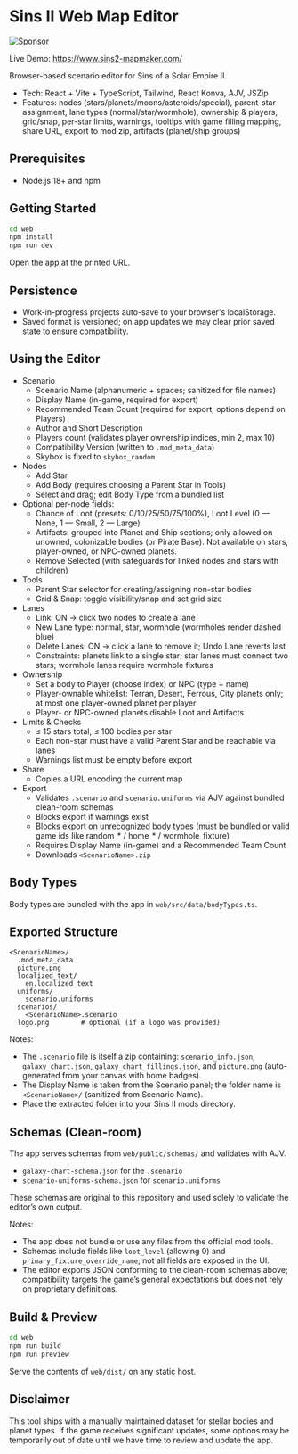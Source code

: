# Sins II Web Map Editor

[![Sponsor](https://img.shields.io/badge/Sponsor-❤-brightgreen)](https://github.com/sponsors/BVisagie)

Live Demo: https://www.sins2-mapmaker.com/

Browser-based scenario editor for Sins of a Solar Empire II.

- Tech: React + Vite + TypeScript, Tailwind, React Konva, AJV, JSZip
- Features: nodes (stars/planets/moons/asteroids/special), parent-star assignment, lane types (normal/star/wormhole), ownership & players, grid/snap, per-star limits, warnings, tooltips with game filling mapping, share URL, export to mod zip, artifacts (planet/ship groups)

## Prerequisites

- Node.js 18+ and npm

## Getting Started

```bash
cd web
npm install
npm run dev
```

Open the app at the printed URL.

## Persistence

- Work-in-progress projects auto-save to your browser's localStorage.
- Saved format is versioned; on app updates we may clear prior saved state to ensure compatibility.

## Using the Editor

- Scenario
  - Scenario Name (alphanumeric + spaces; sanitized for file names)
  - Display Name (in-game, required for export)
  - Recommended Team Count (required for export; options depend on Players)
  - Author and Short Description
  - Players count (validates player ownership indices, min 2, max 10)
  - Compatibility Version (written to `.mod_meta_data`)
  - Skybox is fixed to `skybox_random`
- Nodes
  - Add Star
  - Add Body (requires choosing a Parent Star in Tools)
  - Select and drag; edit Body Type from a bundled list
- Optional per-node fields:
  - Chance of Loot (presets: 0/10/25/50/75/100%), Loot Level (0 — None, 1 — Small, 2 — Large)
  - Artifacts: grouped into Planet and Ship sections; only allowed on unowned, colonizable bodies (or Pirate Base). Not available on stars, player-owned, or NPC-owned planets.
  - Remove Selected (with safeguards for linked nodes and stars with children)
- Tools
  - Parent Star selector for creating/assigning non-star bodies
  - Grid & Snap: toggle visibility/snap and set grid size
- Lanes
  - Link: ON → click two nodes to create a lane
  - New Lane type: normal, star, wormhole (wormholes render dashed blue)
  - Delete Lanes: ON → click a lane to remove it; Undo Lane reverts last
  - Constraints: planets link to a single star; star lanes must connect two stars; wormhole lanes require wormhole fixtures
- Ownership
  - Set a body to Player (choose index) or NPC (type + name)
  - Player-ownable whitelist: Terran, Desert, Ferrous, City planets only; at most one player-owned planet per player
  - Player- or NPC-owned planets disable Loot and Artifacts
- Limits & Checks
  - ≤ 15 stars total; ≤ 100 bodies per star
  - Each non-star must have a valid Parent Star and be reachable via lanes
  - Warnings list must be empty before export
- Share
  - Copies a URL encoding the current map
- Export
  - Validates `.scenario` and `scenario.uniforms` via AJV against bundled clean-room schemas
  - Blocks export if warnings exist
  - Blocks export on unrecognized body types (must be bundled or valid game ids like random_* / home_* / wormhole_fixture)
  - Requires Display Name (in-game) and a Recommended Team Count
  - Downloads `<ScenarioName>.zip`

## Body Types

Body types are bundled with the app in `web/src/data/bodyTypes.ts`.

## Exported Structure

```
<ScenarioName>/
  .mod_meta_data
  picture.png
  localized_text/
    en.localized_text
  uniforms/
    scenario.uniforms
  scenarios/
    <ScenarioName>.scenario
  logo.png        # optional (if a logo was provided)
```

Notes:

- The `.scenario` file is itself a zip containing: `scenario_info.json`, `galaxy_chart.json`, `galaxy_chart_fillings.json`, and `picture.png` (auto-generated from your canvas with home badges).
- The Display Name is taken from the Scenario panel; the folder name is `<ScenarioName>/` (sanitized from Scenario Name).
- Place the extracted folder into your Sins II mods directory.

## Schemas (Clean-room)

The app serves schemas from `web/public/schemas/` and validates with AJV.
- `galaxy-chart-schema.json` for the `.scenario`
- `scenario-uniforms-schema.json` for `scenario.uniforms`

These schemas are original to this repository and used solely to validate the editor’s own output.

Notes:

- The app does not bundle or use any files from the official mod tools.
- Schemas include fields like `loot_level` (allowing 0) and `primary_fixture_override_name`; not all fields are exposed in the UI.
- The editor exports JSON conforming to the clean-room schemas above; compatibility targets the game’s general expectations but does not rely on proprietary definitions.

## Build & Preview

```bash
cd web
npm run build
npm run preview
```

Serve the contents of `web/dist/` on any static host.

## Disclaimer

This tool ships with a manually maintained dataset for stellar bodies and planet types. If the game receives significant updates, some options may be temporarily out of date until we have time to review and update the app.